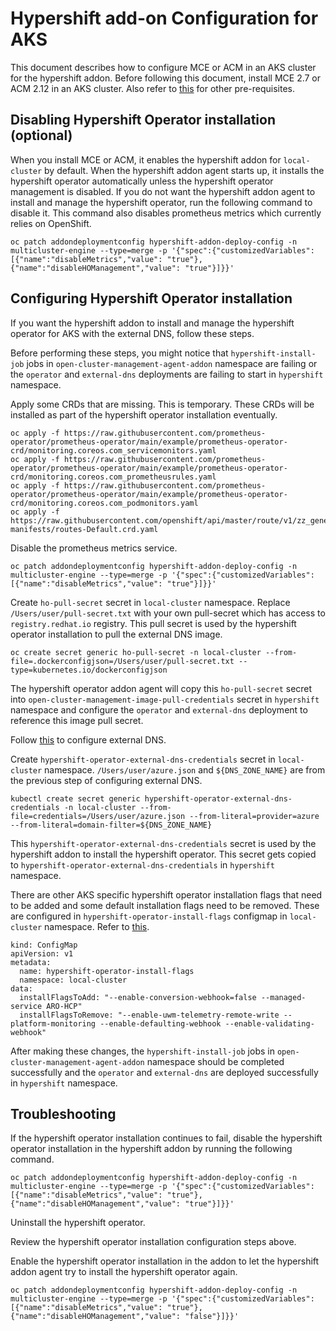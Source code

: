 # Hypershift add-on Configuration for AKS

This document describes how to configure MCE or ACM in an AKS cluster for the hypershift addon. Before following this document, install MCE 2.7 or ACM 2.12 in an AKS cluster. Also refer to [this](https://github.com/openshift/hypershift/blob/main/docs/content/how-to/azure/create-azure-cluster_on_aks.md#prerequisites) for other pre-requisites.

## Disabling Hypershift Operator installation (optional)

When you install MCE or ACM, it enables the hypershift addon for `local-cluster` by default. When the hypershift addon agent starts up, it installs the hypershift operator automatically unless the hypershift operator management is disabled. If you do not want the hypershift addon agent to install and manage the hypershift operator, run the following command to disable it. This command also disables prometheus metrics which currently relies on OpenShift.

```
oc patch addondeploymentconfig hypershift-addon-deploy-config -n multicluster-engine --type=merge -p '{"spec":{"customizedVariables":[{"name":"disableMetrics","value": "true"},{"name":"disableHOManagement","value": "true"}]}}'
```

## Configuring Hypershift Operator installation

If you want the hypershift addon to install and manage the hypershift operator for AKS with the external DNS, follow these steps.

Before performing these steps, you might notice that `hypershift-install-job` jobs in `open-cluster-management-agent-addon` namespace are failing or the `operator` and `external-dns` deployments are failing to start in `hypershift` namespace.

Apply some CRDs that are missing. This is temporary. These CRDs will be installed as part of the hypershift operator installation eventually.

```
oc apply -f https://raw.githubusercontent.com/prometheus-operator/prometheus-operator/main/example/prometheus-operator-crd/monitoring.coreos.com_servicemonitors.yaml
oc apply -f https://raw.githubusercontent.com/prometheus-operator/prometheus-operator/main/example/prometheus-operator-crd/monitoring.coreos.com_prometheusrules.yaml
oc apply -f https://raw.githubusercontent.com/prometheus-operator/prometheus-operator/main/example/prometheus-operator-crd/monitoring.coreos.com_podmonitors.yaml
oc apply -f https://raw.githubusercontent.com/openshift/api/master/route/v1/zz_generated.crd-manifests/routes-Default.crd.yaml
```

Disable the prometheus metrics service.

```
oc patch addondeploymentconfig hypershift-addon-deploy-config -n multicluster-engine --type=merge -p '{"spec":{"customizedVariables":[{"name":"disableMetrics","value": "true"}]}}'
```

Create `ho-pull-secret` secret in `local-cluster` namespace. Replace `/Users/user/pull-secret.txt` with your own pull-secret which has access to `registry.redhat.io` registry. This pull secret is used by the hypershift operator installation to pull the external DNS image.

```
oc create secret generic ho-pull-secret -n local-cluster --from-file=.dockerconfigjson=/Users/user/pull-secret.txt --type=kubernetes.io/dockerconfigjson
```

The hypershift operator addon agent will copy this `ho-pull-secret` secret into `open-cluster-management-image-pull-credentials` secret in `hypershift` namespace and configure the `operator` and `external-dns` deployment to reference this image pull secret.


Follow [this](https://github.com/openshift/hypershift/blob/main/docs/content/how-to/azure/create-azure-cluster_on_aks.md#setup-externaldns) to configure external DNS.

Create `hypershift-operator-external-dns-credentials` secret in `local-cluster` namespace. `/Users/user/azure.json` and `${DNS_ZONE_NAME}` are from the previous step of configuring external DNS.

```
kubectl create secret generic hypershift-operator-external-dns-credentials -n local-cluster --from-file=credentials=/Users/user/azure.json --from-literal=provider=azure --from-literal=domain-filter=${DNS_ZONE_NAME}
```

This `hypershift-operator-external-dns-credentials` secret is used by the hypershift addon to install the hypershift operator. This secret gets copied to `hypershift-operator-external-dns-credentials` in `hypershift` namespace.

There are other AKS specific hypershift operator installation flags that need to be added and some default installation flags need to be removed. These are configured in `hypershift-operator-install-flags` configmap in `local-cluster` namespace. Refer to [this](https://github.com/stolostron/hypershift-addon-operator/blob/main/docs/hypershift_operator_configuration.md#customizing-the-hypershift-operator-installation-flags).

```
kind: ConfigMap
apiVersion: v1
metadata:
  name: hypershift-operator-install-flags
  namespace: local-cluster
data:
  installFlagsToAdd: "--enable-conversion-webhook=false --managed-service ARO-HCP"
  installFlagsToRemove: "--enable-uwm-telemetry-remote-write --platform-monitoring --enable-defaulting-webhook --enable-validating-webhook"
```

After making these changes, the `hypershift-install-job` jobs in `open-cluster-management-agent-addon` namespace should be completed successfully and the `operator` and `external-dns` are deployed successfully in `hypershift` namespace.

## Troubleshooting

If the hypershift operator installation continues to fail, disable the hypershift operator installation in the hypershift addon by running the following command.

```
oc patch addondeploymentconfig hypershift-addon-deploy-config -n multicluster-engine --type=merge -p '{"spec":{"customizedVariables":[{"name":"disableMetrics","value": "true"},{"name":"disableHOManagement","value": "true"}]}}'
```

Uninstall the hypershift operator.

Review the hypershift operator installation configuration steps above.

Enable the hypershift operator installation in the addon to let the hypershift addon agent try to install the hypershift operator again.

```
oc patch addondeploymentconfig hypershift-addon-deploy-config -n multicluster-engine --type=merge -p '{"spec":{"customizedVariables":[{"name":"disableMetrics","value": "true"},{"name":"disableHOManagement","value": "false"}]}}'
```